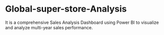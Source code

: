 # Global-super-store-Analysis
It is a comprehensive Sales Analysis Dashboard using Power BI to visualize and analyze multi-year sales performance.
